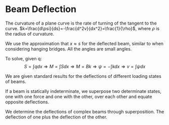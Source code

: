 # Beam Deflection

The curvature of a plane curve is the rate of turning of the tangent to the curve. $k=\frac{d\psi}{ds}=-\frac{d^2v}{dx^2}=\frac{1}{\rho}$, where $\rho$ is the radius of curvature.

We use the approximation that $x \approx s$ for the deflected beam, similar to when considering hanging bridges. All the angles are small angles.

To solve, given q: $$S=\int q dx \Rightarrow M = \int Sdx\Rightarrow M=Bk\Rightarrow \psi = -\int kdx\Rightarrow v= \int \psi dx $$

We are given standard results for the deflections of different loading states of beams.

If a beam is statically indeterminate, we superpose two determinate states, one with one force and one with the other, over each other and equate opposite deflections.

We determine the deflections of complex beams through superposition. The deflection of one plus the deflection of the other.
